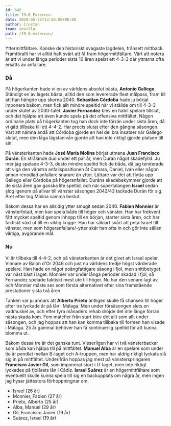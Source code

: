 ```yaml
---
id: 645
title: 19.6 Externos
date: 2020-05-25T13:50:00+00:00
author: Crustan
team: sevilla
path: /19-6-externos/
---
```


Yttermittfältare. Kanske den historiskt svagaste lagdelen, frånsett mittback. Framförallt har vi alltid haft svårt att få fram högermittfältare. Värt att notera är att vi under långa perioder sista 10 åren spelat ett 4-3-3 där yttrarna ofta ersatts av anfallare.

### Då

På högerkanten hade vi en av världens absolut bästa, **Antonio Gallego**. Ständigt en av lagets bästa, alltid den som levererade flest målpass, fram till att han hängde upp skorna 2040. **Sebastian Córdoba** hade ju börjat imponera bakom, men fick allt mindre speltid när vi ställde om till 4-3-3 under slutet av 2030-talet. **Javier Fernandez** blev en habil spelare tillslut, och det hjälpte att även kunde spela på det offensiva mittfältet. Någon ordinarie plats på högerkanten tog han dock inte förrän under sista åren, då vi gått tillbaka till ett 4-4-2. Har precis slutat efter den gångna säsongen. Värt att nämna ändå att Córdoba gjorde en hel del bra insatser när Gallego slutat, men den låga lägstanivån gjorde att han inte riktigt gjorde platsen till sin.

På vänsterkanten hade **José María Molina** börjat utmana **Juan Francisco Durán**. En strålande duo under ett par år, men Durán något skadefylld. Ju mer jag spelade 4-3-3, desto mindre speltid fick de båda, då jag tenderade att viga den vänstra anfallspositionen åt Camara, Daniel, Iván eller någon annan renodlad anfallare snarare än ytter. Lättare var det att flytta upp Gallego eller Córdoba på högeranfallet. Duráns skadebekymmer gjorde att de sista åren gav ganska lite speltid, och när supertalangen **Israel** sedan slog igenom på allvar till vänster säsongen 2042/43 tackade Durán för sig. Året efter tog Molina samma beslut.

Bakom dessa har en allsidig ytter smugit sedan 2040. **Fabien Monnier** är vänsterfotad, men kan spela både till höger och vänster. Han har frekvent fått mycket speltid genom inhopp till en början, starter sista åren, och har faktiskt växt ut till en viktig kugge. Han har såklart svårt att peta Israel till vänster, men som högeranfallare/-ytter skär han ofta in och gör inte sällan viktiga, avgörande mål.

### Nu

Vi är tillbaka till 4-4-2, och på vänsterkanten är det givet att Israel spelar. Vinnare av Balon d'Or 2046 och just nu världens tredje högst värderade spelare. Han hade en något poängfattigare säsong i fjol, men snittbetyget var näst bäst i laget. Monnier var under långa perioder skadad i fjol, så Fernandez spelade faktiskt mest ute till höger. Nu har den senare lagt av, och Monnier måste ses som första alternativet efter sina framstående prestationer sista två åren.

Tanken var ju annars att **Alberto Prieto** äntligen skulle få chansen till höger efter tre lyckade år på lån i Málaga. Men under försäsongen slets en vadmuskel av, och efter fyra månaders rehab dröjde det inte länge förrän nästa skada kom. Fem matcher från start blev det allt som allt under säsongen, och jag hoppas att han kan komma tillbaka till formen han visade i Málaga. 25 år gammal behöver han få kontinuerlig speltid för att kunna blomma ut.

Bakom dessa tre är det ganska tunt. Visserligen har vi två vänsterbackar som båda kan hjälpa till på mittfältet. **Manuel Alba** är en spelare som under tio år pendlat mellan B-laget och A-truppen, men har aldrig riktigt lyckats slå sig in på mittfältet. Underifrån hoppas jag mest på vänsterspringaren **Francisco Javier Gil**, som imponerat stort i U-laget, men inte riktigt lyckades på fjolårets lån i Cádiz. **Israel Suárez** är en högermittfältare som eventuellt skulle kunna spela till sig en backupplats om några år, men ingen jag hyser jättestora förhoppningnar om.

- Israel (26 år)
- Monnier, Fabien (27 år)
- Prieto, Alberto (25 år)
- Alba, Manuel (29 år)
- Gil, Francisco Javier (19 år)
- Suárez, Israel (19 år)

